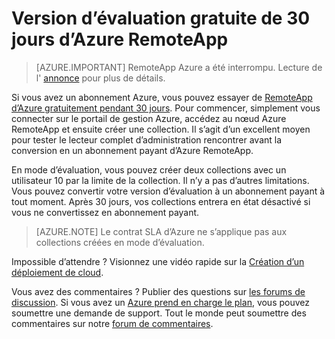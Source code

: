 
<properties
    pageTitle="Version d’essai de 30 jours d’Azure RemoteApp gratuite | Microsoft Azure"
    description="Découvrez la version d’évaluation gratuite de 30 jours pour Azure RemoteApp."
    services="remoteapp"
    documentationCenter=""
    authors="lizap"
    manager="mbaldwin" />

<tags
    ms.service="remoteapp"
    ms.workload="compute"
    ms.tgt_pltfrm="na"
    ms.devlang="na"
    ms.topic="article"
    ms.date="08/15/2016"
    ms.author="elizapo" />



# <a name="free-30-day-trial-of-azure-remoteapp"></a>Version d’évaluation gratuite de 30 jours d’Azure RemoteApp

> [AZURE.IMPORTANT]
> RemoteApp Azure a été interrompu. Lecture de l' [annonce](https://go.microsoft.com/fwlink/?linkid=821148) pour plus de détails.

Si vous avez un abonnement Azure, vous pouvez essayer de [RemoteApp d’Azure gratuitement pendant 30 jours](https://www.remoteapp.windowsazure.com/en/tour.aspx). Pour commencer, simplement vous connecter sur le portail de gestion Azure, accédez au nœud Azure RemoteApp et ensuite créer une collection. Il s’agit d’un excellent moyen pour tester le lecteur complet d’administration rencontrer avant la conversion en un abonnement payant d’Azure RemoteApp.  

En mode d’évaluation, vous pouvez créer deux collections avec un utilisateur 10 par la limite de la collection. Il n’y a pas d’autres limitations. Vous pouvez convertir votre version d’évaluation à un abonnement payant à tout moment. Après 30 jours, vos collections entrera en état désactivé si vous ne convertissez en abonnement payant.

>[AZURE.NOTE] Le contrat SLA d’Azure ne s’applique pas aux collections créées en mode d’évaluation.  

Impossible d’attendre ? Visionnez une vidéo rapide sur la [Création d’un déploiement de cloud](https://azure.microsoft.com/documentation/videos/azure-remoteapp-cloud-deployment-overview/).

Vous avez des commentaires ? Publier des questions sur [les forums de discussion](https://feedback.azure.com/forums/247748-azure-remoteapp/). Si vous avez un [Azure prend en charge le plan](https://azure.microsoft.com/support/plans/), vous pouvez soumettre une demande de support. Tout le monde peut soumettre des commentaires sur notre [forum de commentaires](https://feedback.azure.com/forums/247748-azure-remoteapp/).  
